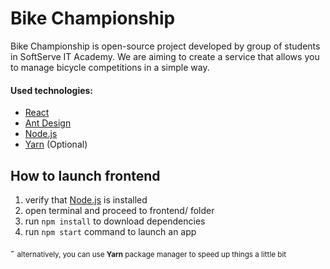 # Bike Championship
Bike Championship is open-source project developed by group of students
in SoftServe IT Academy. We are aiming to create a service that allows
you to manage bicycle competitions in a simple way.

#### Used technologies:
- [React](https://reactjs.org/)
- [Ant Design](https://ant.design/)
- [Node.js](https://nodejs.org/)
- [Yarn](https://yarnpkg.com/) (Optional)

## How to launch frontend
1) verify that [Node.js](https://nodejs.org/) is installed
2) open terminal and proceed to frontend/ folder
3) run `npm install` to download dependencies
4) run `npm start` command to launch an app

\- <sub>alternatively, you can use __Yarn__ package manager to speed up things a little bit</sub>
